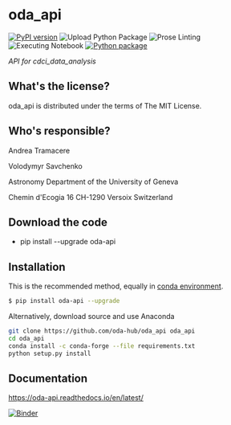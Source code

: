 oda_api
==========================================

[![PyPI version](https://badge.fury.io/py/oda-api.svg)](https://badge.fury.io/py/oda-api)
![Upload Python Package](https://github.com/cdcihub/oda_api/workflows/Upload%20Python%20Package/badge.svg)
![Prose Linting](https://github.com/volodymyrss/integral-isgri-rate-meaning/workflows/Prose%20Linting/badge.svg)
![Executing Notebook](https://github.com/volodymyrss/integral-isgri-rate-meaning/workflows/Executing%20Notebook/badge.svg)
[![Python package](https://github.com/oda-hub/oda_api/actions/workflows/python-package.yml/badge.svg)](https://github.com/oda-hub/oda_api/actions/workflows/python-package.yml)

*API for cdci_data_analysis*

What's the license?
-------------------

oda_api is distributed under the terms of The MIT License.

Who's responsible?
-------------------
Andrea Tramacere

Volodymyr Savchenko

Astronomy Department of the University of Geneva

Chemin d'Ecogia 16
CH-1290 Versoix
Switzerland



Download the code
-------------------
   - pip install --upgrade oda-api

Installation
-------------------

This is the recommended method, equally in [conda environment](https://docs.conda.io/projects/conda/en/latest/user-guide/tasks/manage-environments.html#using-pip-in-an-environment).

```bash
$ pip install oda-api --upgrade
```


Alternatively, download source and use Anaconda

```bash
git clone https://github.com/oda-hub/oda_api oda_api
cd oda_api
conda install -c conda-forge --file requirements.txt
python setup.py install
```
    

Documentation
-------------------
https://oda-api.readthedocs.io/en/latest/

[![Binder](https://mybinder.org/badge_logo.svg)](https://mybinder.org/v2/gh/cdcihub/oda_api/master)
